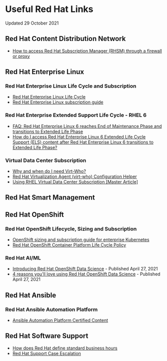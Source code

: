 # Useful Red Hat Links
Updated 29 October 2021

## Red Hat Content Distribution Network
- [How to access Red Hat Subscription Manager (RHSM) through a firewall or proxy](https://access.redhat.com/solutions/65300)



## Red Hat Enterprise Linux
### Red Hat Enterprise Linux Life Cycle and Subscription
- [Red Hat Enterprise Linux Life Cycle](https://access.redhat.com/support/policy/updates/errata)
- [Red Hat Enterprise Linux subscription guide](https://www.redhat.com/en/resources/Linux-rhel-subscription-guide)

### Red Hat Enterprise Extended Support Life Cycle - RHEL 6
- [FAQ: Red Hat Enterprise Linux 6 reaches End of Maintenance Phase and transitions to Extended Life Phase](https://access.redhat.com/solutions/690063)
- [How do I access Red Hat Enterprise Linux 6 Extended Life Cycle Support (ELS) content after Red Hat Enterprise Linux 6 transitions to Extended Life Phase?](https://access.redhat.com/articles/4873951)

### Virtual Data Center Subscription
- [Why and when do I need Virt-Who?](https://access.redhat.com/articles/1300283)
- [Red Hat Virtualization Agent (virt-who) Configuration Helper](https://access.redhat.com/labsinfo/virtwhoconfig)
- [Using RHEL Virtual Data Center Subscription [Master Article]](https://access.redhat.com/solutions/3243071)


## Red Hat Smart Management  

## Red Hat OpenShift
### Red Hat OpenShift Lifecycle, Sizing and Subscription
- [OpenShift sizing and subscription guide for enterprise Kubernetes](https://www.redhat.com/en/resources/openshift-subscription-sizing-guide)
- [Red Hat OpenShift Container Platform Life Cycle Policy](https://access.redhat.com/support/policy/updates/openshift)

### Red Hat AI/ML
- [Introducing Red Hat OpenShift Data Science](https://www.redhat.com/en/blog/introducing-red-hat-openshift-data-science) - Published April 27, 2021
- [4 reasons you'll love using Red Hat OpenShift Data Science](https://developers.redhat.com/blog/2021/04/27/4-reasons-youll-love-using-red-hat-openshift-data-science) - Published April 27, 2021



## Red Hat Ansible
### Red Hat Ansible Automation Platform
- [Ansible Automation Platform Certified Content](https://access.redhat.com/articles/3642632)

## Red Hat Software Support
- [How does Red Hat define standard business hours](https://access.redhat.com/articles/2623321)
- [Red Hat Support Case Escalation](https://access.redhat.com/support/escalation)

